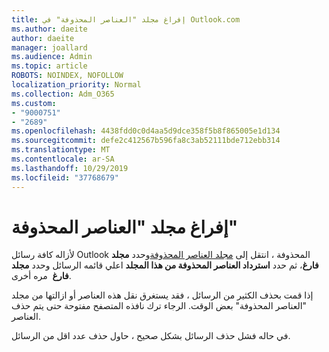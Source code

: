 ```yaml
---
title: إفراغ مجلد "العناصر المحذوفة" في Outlook.com
ms.author: daeite
author: daeite
manager: joallard
ms.audience: Admin
ms.topic: article
ROBOTS: NOINDEX, NOFOLLOW
localization_priority: Normal
ms.collection: Adm_O365
ms.custom:
- "9000751"
- "2689"
ms.openlocfilehash: 4438fdd0c0d4aa5d9dce358f5b8f865005e1d134
ms.sourcegitcommit: defe2c412567b596fa8c3ab52111bde712ebb314
ms.translationtype: MT
ms.contentlocale: ar-SA
ms.lasthandoff: 10/29/2019
ms.locfileid: "37768679"
---
```

# <a name="empty-the-deleted-items-folder"></a>إفراغ مجلد "العناصر المحذوفة"

لأزاله كافة رسائل Outlook المحذوفة ، انتقل إلى [مجلد العناصر المحذوفة](https://outlook.live.com/mail/deleteditems)وحدد **مجلد فارغ**، ثم حدد **استرداد العناصر المحذوفة من هذا المجلد** اعلي قائمه الرسائل وحدد **مجلد فارغ**  مره أخرى.

إذا قمت بحذف الكثير من الرسائل ، فقد يستغرق نقل هذه العناصر أو ازالتها من مجلد "العناصر المحذوفة" بعض الوقت. الرجاء ترك نافذه المتصفح مفتوحة حتى يتم حذف العناصر.

في حاله فشل حذف الرسائل بشكل صحيح ، حاول حذف عدد اقل من الرسائل.